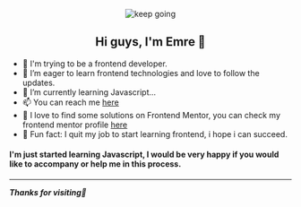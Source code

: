
<p align="center">
  <img src="https://media.giphy.com/media/zxbDHFr1NCr0LXHBMU/giphy.gif" alt="keep going"/>
</p>
<h2 align="center">Hi guys, I'm Emre 🤙</h2>

- 👋 I'm trying to be a frontend developer. 
- 👀 I’m eager to learn frontend technologies and love to follow the updates.
- 🌱 I’m currently learning Javascript...
- 📫 You can reach me [here](https://www.emrerdogan.com)
- 🎯 I love to find some solutions on Frontend Mentor, you can check my frontend mentor profile [here](https://www.frontendmentor.io/profile/alwaysJunior)
- 💫 Fun fact: I quit my job to start learning frontend, i hope i can succeed.

#### I'm just started learning Javascript, I would be very happy if you would like to accompany or help me in this process.
---
**_Thanks for visiting🍻_**
